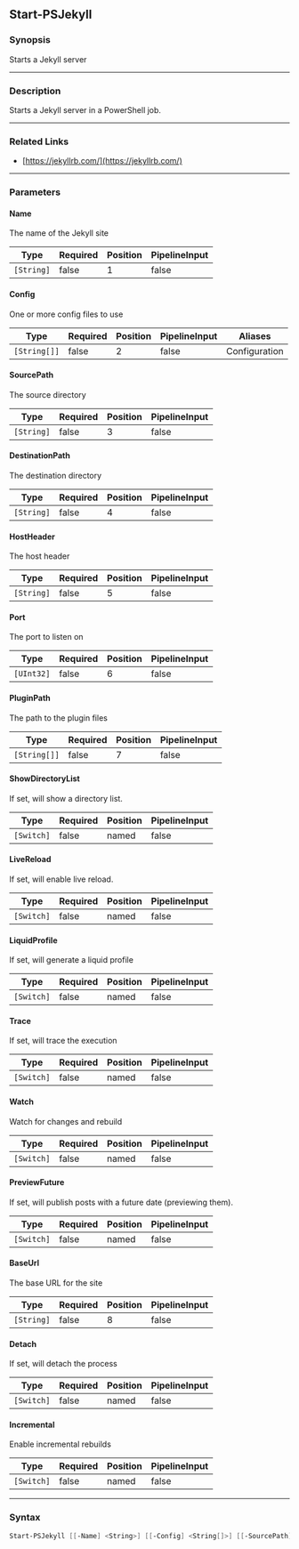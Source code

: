Start-PSJekyll
--------------

### Synopsis
Starts a Jekyll server

---

### Description

Starts a Jekyll server in a PowerShell job.

---

### Related Links
* [https://jekyllrb.com/](https://jekyllrb.com/)

---

### Parameters
#### **Name**
The name of the Jekyll site

|Type      |Required|Position|PipelineInput|
|----------|--------|--------|-------------|
|`[String]`|false   |1       |false        |

#### **Config**
One or more config files to use

|Type        |Required|Position|PipelineInput|Aliases      |
|------------|--------|--------|-------------|-------------|
|`[String[]]`|false   |2       |false        |Configuration|

#### **SourcePath**
The source directory

|Type      |Required|Position|PipelineInput|
|----------|--------|--------|-------------|
|`[String]`|false   |3       |false        |

#### **DestinationPath**
The destination directory

|Type      |Required|Position|PipelineInput|
|----------|--------|--------|-------------|
|`[String]`|false   |4       |false        |

#### **HostHeader**
The host header

|Type      |Required|Position|PipelineInput|
|----------|--------|--------|-------------|
|`[String]`|false   |5       |false        |

#### **Port**
The port to listen on

|Type      |Required|Position|PipelineInput|
|----------|--------|--------|-------------|
|`[UInt32]`|false   |6       |false        |

#### **PluginPath**
The path to the plugin files

|Type        |Required|Position|PipelineInput|
|------------|--------|--------|-------------|
|`[String[]]`|false   |7       |false        |

#### **ShowDirectoryList**
If set, will show a directory list.

|Type      |Required|Position|PipelineInput|
|----------|--------|--------|-------------|
|`[Switch]`|false   |named   |false        |

#### **LiveReload**
If set, will enable live reload.

|Type      |Required|Position|PipelineInput|
|----------|--------|--------|-------------|
|`[Switch]`|false   |named   |false        |

#### **LiquidProfile**
If set,  will generate a liquid profile

|Type      |Required|Position|PipelineInput|
|----------|--------|--------|-------------|
|`[Switch]`|false   |named   |false        |

#### **Trace**
If set, will trace the execution

|Type      |Required|Position|PipelineInput|
|----------|--------|--------|-------------|
|`[Switch]`|false   |named   |false        |

#### **Watch**
Watch for changes and rebuild

|Type      |Required|Position|PipelineInput|
|----------|--------|--------|-------------|
|`[Switch]`|false   |named   |false        |

#### **PreviewFuture**
If set, will publish posts with a future date (previewing them).

|Type      |Required|Position|PipelineInput|
|----------|--------|--------|-------------|
|`[Switch]`|false   |named   |false        |

#### **BaseUrl**
The base URL for the site

|Type      |Required|Position|PipelineInput|
|----------|--------|--------|-------------|
|`[String]`|false   |8       |false        |

#### **Detach**
If set, will detach the process

|Type      |Required|Position|PipelineInput|
|----------|--------|--------|-------------|
|`[Switch]`|false   |named   |false        |

#### **Incremental**
Enable incremental rebuilds

|Type      |Required|Position|PipelineInput|
|----------|--------|--------|-------------|
|`[Switch]`|false   |named   |false        |

---

### Syntax
```PowerShell
Start-PSJekyll [[-Name] <String>] [[-Config] <String[]>] [[-SourcePath] <String>] [[-DestinationPath] <String>] [[-HostHeader] <String>] [[-Port] <UInt32>] [[-PluginPath] <String[]>] [-ShowDirectoryList] [-LiveReload] [-LiquidProfile] [-Trace] [-Watch] [-PreviewFuture] [[-BaseUrl] <String>] [-Detach] [-Incremental] [<CommonParameters>]
```
